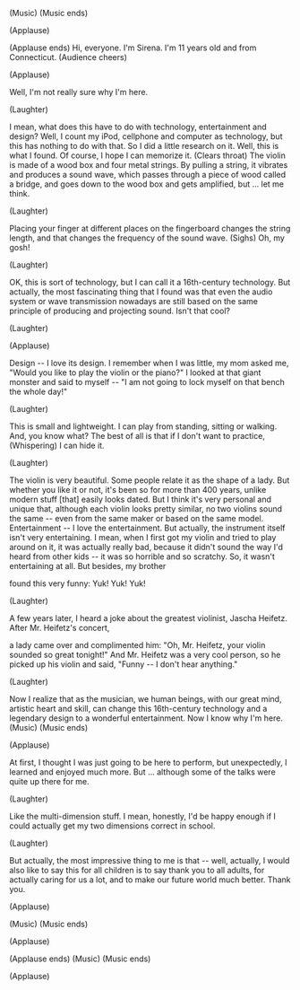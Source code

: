 
(Music)
(Music ends)

(Applause)

(Applause ends)
Hi, everyone. I&#39;m Sirena.
I&#39;m 11 years old and from Connecticut.
(Audience cheers)

(Applause)

Well, I&#39;m not really sure why I&#39;m here.

(Laughter)

I mean, what does this have to do
with technology, entertainment and design?
Well, I count my iPod,
cellphone and computer as technology,
but this has nothing to do with that.
So I did a little research on it.
Well, this is what I found.
Of course, I hope I can memorize it.
(Clears throat)
The violin is made of a wood box
and four metal strings.
By pulling a string, it vibrates
and produces a sound wave,
which passes through
a piece of wood called a bridge,
and goes down to the wood box
and gets amplified, but ... let me think.

(Laughter)

Placing your finger
at different places on the fingerboard
changes the string length, and that
changes the frequency of the sound wave.
(Sighs) Oh, my gosh!

(Laughter)

OK, this is sort of technology,
but I can call it
a 16th-century technology.
But actually, the most
fascinating thing that I found
was that even the audio system
or wave transmission nowadays
are still based on the same principle
of producing and projecting sound.
Isn&#39;t that cool?

(Laughter)


(Applause)

Design -- I love its design.
I remember when I was little,
my mom asked me,
&quot;Would you like to play
the violin or the piano?&quot;
I looked at that giant monster
and said to myself --
&quot;I am not going to lock myself
on that bench the whole day!&quot;

(Laughter)

This is small and lightweight.
I can play from standing,
sitting or walking.
And, you know what?
The best of all is that
if I don&#39;t want to practice,
(Whispering) I can hide it.

(Laughter)

The violin is very beautiful.
Some people relate it
as the shape of a lady.
But whether you like it or not,
it&#39;s been so for more than 400 years,
unlike modern stuff
[that] easily looks dated.
But I think it&#39;s very personal
and unique that,
although each violin looks pretty similar,
no two violins sound the same --
even from the same maker
or based on the same model.
Entertainment -- I love the entertainment.
But actually, the instrument itself
isn&#39;t very entertaining.
I mean, when I first got my violin
and tried to play around on it,
it was actually really bad,
because it didn&#39;t sound the way
I&#39;d heard from other kids --
it was so horrible and so scratchy.
So, it wasn&#39;t entertaining at all.
But besides, my brother

found this very funny:
Yuk! Yuk! Yuk!

(Laughter)

A few years later, I heard a joke
about the greatest violinist,
Jascha Heifetz.
After Mr. Heifetz&#39;s concert,

a lady came over and complimented him:
&quot;Oh, Mr. Heifetz, your violin
sounded so great tonight!&quot;
And Mr. Heifetz was a very cool person,
so he picked up his violin and said,
&quot;Funny -- I don&#39;t hear anything.&quot;

(Laughter)

Now I realize that as the musician,
we human beings, with our great mind,
artistic heart and skill,
can change this 16th-century technology
and a legendary design
to a wonderful entertainment.
Now I know why I&#39;m here.
(Music)
(Music ends)

(Applause)

At first, I thought I was just
going to be here to perform,
but unexpectedly, I learned
and enjoyed much more.
But ... although some of the talks
were quite up there for me.

(Laughter)

Like the multi-dimension stuff.
I mean, honestly, I&#39;d be happy enough
if I could actually get
my two dimensions correct in school.

(Laughter)

But actually, the most
impressive thing to me is that --
well, actually, I would also like
to say this for all children
is to say thank you to all adults,
for actually caring for us a lot,
and to make our future world much better.
Thank you.

(Applause)

(Music)
(Music ends)

(Applause)

(Applause ends)
(Music)
(Music ends)

(Applause)

